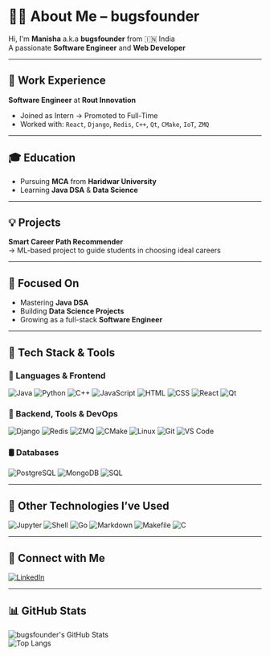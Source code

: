 # 👩‍💻 About Me – bugsfounder

Hi, I'm **Manisha** a.k.a **bugsfounder** from 🇮🇳 India  
A passionate **Software Engineer** and **Web Developer**

---

## 🏢 Work Experience

**Software Engineer** at **Rout Innovation**  
- Joined as Intern → Promoted to Full-Time  
- Worked with: `React`, `Django`, `Redis`, `C++`, `Qt`, `CMake`, `IoT`, `ZMQ`

---

## 🎓 Education

- Pursuing **MCA** from **Haridwar University**  
- Learning **Java DSA** & **Data Science**

---

## 💡 Projects

**Smart Career Path Recommender**  
→ ML-based project to guide students in choosing ideal careers

---

## 🌱 Focused On

- Mastering **Java DSA**  
- Building **Data Science Projects**  
- Growing as a full-stack **Software Engineer**

---

## 💼 Tech Stack & Tools

### 🚀 Languages & Frontend  
![Java](https://img.shields.io/badge/Java-ED8B00?style=for-the-badge&logo=java&logoColor=white)
![Python](https://img.shields.io/badge/Python-3670A0?style=for-the-badge&logo=python&logoColor=white)
![C++](https://img.shields.io/badge/C++-00599C?style=for-the-badge&logo=c%2B%2B&logoColor=white)
![JavaScript](https://img.shields.io/badge/JavaScript-F7DF1E?style=for-the-badge&logo=javascript&logoColor=black)
![HTML](https://img.shields.io/badge/HTML5-E34F26?style=for-the-badge&logo=html5&logoColor=white)
![CSS](https://img.shields.io/badge/CSS3-1572B6?style=for-the-badge&logo=css3&logoColor=white)
![React](https://img.shields.io/badge/React-20232A?style=for-the-badge&logo=react&logoColor=61DAFB)
![Qt](https://img.shields.io/badge/Qt-41CD52?style=for-the-badge&logo=qt&logoColor=white)

### 🔧 Backend, Tools & DevOps  
![Django](https://img.shields.io/badge/Django-092E20?style=for-the-badge&logo=django&logoColor=white)
![Redis](https://img.shields.io/badge/Redis-DC382D?style=for-the-badge&logo=redis&logoColor=white)
![ZMQ](https://img.shields.io/badge/ZMQ-000000?style=for-the-badge&logo=zeromq&logoColor=white)
![CMake](https://img.shields.io/badge/CMake-064F8C?style=for-the-badge&logo=cmake&logoColor=white)
![Linux](https://img.shields.io/badge/Linux-FCC624?style=for-the-badge&logo=linux&logoColor=black)
![Git](https://img.shields.io/badge/Git-F05032?style=for-the-badge&logo=git&logoColor=white)
![VS Code](https://img.shields.io/badge/VSCode-007ACC?style=for-the-badge&logo=visual-studio-code&logoColor=white)

### 🛢️ Databases  
![PostgreSQL](https://img.shields.io/badge/PostgreSQL-316192?style=for-the-badge&logo=postgresql&logoColor=white)
![MongoDB](https://img.shields.io/badge/MongoDB-4EA94B?style=for-the-badge&logo=mongodb&logoColor=white)
![SQL](https://img.shields.io/badge/SQL-4479A1?style=for-the-badge&logo=sqlite&logoColor=white)

---

## 🧰 Other Technologies I’ve Used

![Jupyter](https://img.shields.io/badge/Jupyter-FA0F00?style=for-the-badge&logo=jupyter&logoColor=white)
![Shell](https://img.shields.io/badge/Shell-121011?style=for-the-badge&logo=gnu-bash&logoColor=white)
![Go](https://img.shields.io/badge/Go-00ADD8?style=for-the-badge&logo=go&logoColor=white)
![Markdown](https://img.shields.io/badge/Markdown-000000?style=for-the-badge&logo=markdown&logoColor=white)
![Makefile](https://img.shields.io/badge/Makefile-3F6E91?style=for-the-badge&logo=cmake&logoColor=white)
![C](https://img.shields.io/badge/C-A8B9CC?style=for-the-badge&logo=c&logoColor=white)

---

## 🤝 Connect with Me

[![LinkedIn](https://img.shields.io/badge/LinkedIn-BugsFounder-blue?style=for-the-badge&logo=linkedin)](https://www.linkedin.com/in/bugsfounder/)

---

## 📊 GitHub Stats

![bugsfounder's GitHub Stats](https://github-readme-stats.vercel.app/api?username=bugsfounder&show_icons=true&theme=tokyonight)  
![Top Langs](https://github-readme-stats.vercel.app/api/top-langs/?username=bugsfounder&layout=compact&theme=tokyonight)
